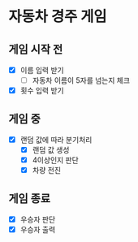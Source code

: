 # 자동차 경주 게임

## 게임 시작 전
- [x] 이름 입력 받기
  - [ ] 자동차 이름이 5자를 넘는지 체크
- [x] 횟수 입력 받기

## 게임 중
- [x] 랜덤 값에 따라 분기처리
  - [x] 랜덤 값 생성
  - [x] 4이상인지 판단
  - [x] 차량 전진

## 게임 종료

- [x] 우승자 판단
- [x] 우승자 출력